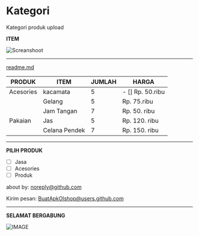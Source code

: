 # Kategori
Kategori produk upload

**ITEM**

![Screanshoot](https://github.com/on-store/Kategori/blob/master/Image/unduhan%20(17).jpg)

---

[readme.md](https://github.com/on-store/Kategori/blob/master/Image/Url.md)


PRODUK | ITEM | JUMLAH | HARGA
------------ | ------------- | ------------- | -------------
Acesories | kacamata | 5 | - [] Rp. 50.ribu
 | | Gelang | 5 | Rp. 75.ribu
  | | Jam Tangan | 7 | Rp. 50. ribu
  Pakaian | Jas | 5 | Rp. 120. ribu
   | | Celana Pendek | 7 | Rp. 150. ribu
   
---

**PILIH PRODUK**

- [ ] Jasa 
- [ ] Acesories
- [ ] Produk

about by: noreply@github.com

Kirim pesan: BuatApkOlshop@users.github.com

---

**SELAMAT BERGABUNG**

![IMAGE](https://drive.google.com/file/d/1Te-C5GxoCqEKoaQE0ZviXGrdvRI-A6L2/view?usp=drivesdk)
